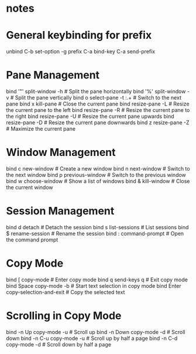 # notes
# General keybinding for prefix
unbind C-b
set-option -g prefix C-a
bind-key C-a send-prefix

# Pane Management
bind '"' split-window -h           # Split the pane horizontally
bind '%' split-window -v           # Split the pane vertically
bind o select-pane -t :.+         # Switch to the next pane
bind x kill-pane                   # Close the current pane
bind <Left> resize-pane -L         # Resize the current pane to the left
bind <Right> resize-pane -R        # Resize the current pane to the right
bind <Up> resize-pane -U           # Resize the current pane upwards
bind <Down> resize-pane -D         # Resize the current pane downwards
bind z resize-pane -Z              # Maximize the current pane

# Window Management
bind c new-window                  # Create a new window
bind n next-window                 # Switch to the next window
bind p previous-window             # Switch to the previous window
bind w choose-window               # Show a list of windows
bind & kill-window                 # Close the current window

# Session Management
bind d detach                      # Detach the session
bind s list-sessions               # List sessions
bind $ rename-session             # Rename the session
bind : command-prompt             # Open the command prompt

# Copy Mode
bind [ copy-mode                   # Enter copy mode
bind q send-keys q                # Exit copy mode
bind Space copy-mode -b           # Start text selection in copy mode
bind Enter copy-selection-and-exit # Copy the selected text

# Scrolling in Copy Mode
bind -n Up copy-mode -u           # Scroll up
bind -n Down copy-mode -d         # Scroll down
bind -n C-u copy-mode -u          # Scroll up by half a page
bind -n C-d copy-mode -d          # Scroll down by half a page
